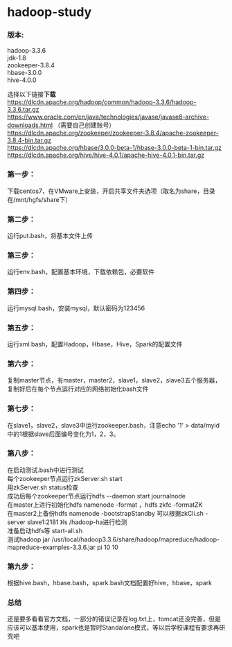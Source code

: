 # hadoop-study
### 版本:
  hadoop-3.3.6  
  jdk-1.8  
  zookeeper-3.8.4  
  hbase-3.0.0  
  hive-4.0.0  

  选择以下链接**下载**  
  https://dlcdn.apache.org/hadoop/common/hadoop-3.3.6/hadoop-3.3.6.tar.gz  
  https://www.oracle.com/cn/java/technologies/javase/javase8-archive-downloads.html （需要自己创建账号）  
  https://dlcdn.apache.org/zookeeper/zookeeper-3.8.4/apache-zookeeper-3.8.4-bin.tar.gz  
  https://dlcdn.apache.org/hbase/3.0.0-beta-1/hbase-3.0.0-beta-1-bin.tar.gz  
  https://dlcdn.apache.org/hive/hive-4.0.1/apache-hive-4.0.1-bin.tar.gz  

### 第一步：  
  下载centos7，在VMware上安装，开启共享文件夹选项（取名为share，目录在/mnt/hgfs/share下）  

### 第二步：  
  运行put.bash，将基本文件上传  

### 第三步：    
  运行env.bash，配置基本环境，下载依赖包，必要软件  

### 第四步：  
  运行mysql.bash，安装mysql，默认密码为123456

### 第五步：  
  运行xml.bash，配置Hadoop，Hbase，Hive，Spark的配置文件

### 第六步：  
  复制master节点，有master，master2，slave1，slave2，slave3五个服务器，复制好后在每个节点运行对应的网络初始化bash文件

### 第七步： 
  在slave1，slave2，slave3中运行zookeeper.bash，注意echo '1' > data/myid中的1根据slave后面编号变化为1，2，3。

### 第八步： 
  在启动测试.bash中进行测试  
  每个zookeeper节点运行zkServer.sh start  
  用zkServer.sh status检查  
  成功后每个zookeeper节点运行hdfs --daemon start journalnode  
  在master上进行初始化hdfs namenode -format ，hdfs zkfc -formatZK  
  在master2上备份hdfs namenode -bootstrapStandby 
  可以根据zkCli.sh -server slave1:2181 》ls /hadoop-ha进行检测  
  准备启动hdfs等 start-all.sh   
  测试hadoop jar /usr/local/hadoop3.3.6/share/hadoop/mapreduce/hadoop-mapreduce-examples-3.3.6.jar pi 10 10
  
### 第九步： 
  根据hive.bash，hbase.bash，spark.bash文档配置好hive，hbase，spark

### 总结
  还是要多看看官方文档，一部分的错误记录在log.txt上，tomcat还没完善，但是应该可以基本使用，spark也是暂时Standalone模式，等以后学校课程有要求再研究吧

  
